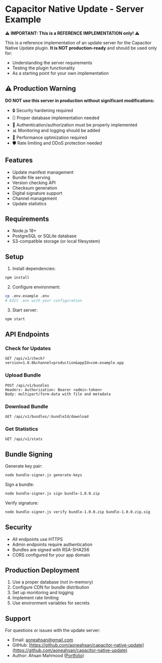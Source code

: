 # Capacitor Native Update - Server Example

⚠️ **IMPORTANT: This is a REFERENCE IMPLEMENTATION only!** ⚠️

This is a reference implementation of an update server for the Capacitor Native Update plugin. **It is NOT production-ready** and should be used only for:
- Understanding the server requirements
- Testing the plugin functionality
- As a starting point for your own implementation

## ⚠️ Production Warning

**DO NOT use this server in production without significant modifications:**
- 🔒 Security hardening required
- 🗄️ Proper database implementation needed
- 🔐 Authentication/authorization must be properly implemented
- 📊 Monitoring and logging should be added
- 🚀 Performance optimization required
- 🛡️ Rate limiting and DDoS protection needed

## Features

- Update manifest management
- Bundle file serving
- Version checking API
- Checksum generation
- Digital signature support
- Channel management
- Update statistics

## Requirements

- Node.js 18+
- PostgreSQL or SQLite database
- S3-compatible storage (or local filesystem)

## Setup

1. Install dependencies:

```bash
npm install
```

2. Configure environment:

```bash
cp .env.example .env
# Edit .env with your configuration
```

3. Start server:

```bash
npm start
```

## API Endpoints

### Check for Updates

```
GET /api/v1/check?version=1.0.0&channel=production&appId=com.example.app
```

### Upload Bundle

```
POST /api/v1/bundles
Headers: Authorization: Bearer <admin-token>
Body: multipart/form-data with file and metadata
```

### Download Bundle

```
GET /api/v1/bundles/:bundleId/download
```

### Get Statistics

```
GET /api/v1/stats
```

## Bundle Signing

Generate key pair:

```bash
node bundle-signer.js generate-keys
```

Sign a bundle:

```bash
node bundle-signer.js sign bundle-1.0.0.zip
```

Verify signature:

```bash
node bundle-signer.js verify bundle-1.0.0.zip bundle-1.0.0.zip.sig
```

## Security

- All endpoints use HTTPS
- Admin endpoints require authentication
- Bundles are signed with RSA-SHA256
- CORS configured for your app domain

## Production Deployment

1. Use a proper database (not in-memory)
2. Configure CDN for bundle distribution
3. Set up monitoring and logging
4. Implement rate limiting
5. Use environment variables for secrets

## Support

For questions or issues with the update server:

- Email: aoneahsan@gmail.com
- GitHub: [https://github.com/aoneahsan/capacitor-native-update](https://github.com/aoneahsan/capacitor-native-update)
- Author: Ahsan Mahmood ([Portfolio](https://aoneahsan.com))
